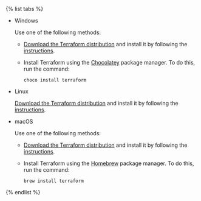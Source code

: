 {% list tabs %}

- Windows

  Use one of the following methods:

  * [Download the Terraform distribution](https://www.terraform.io/downloads.html) and install it by following the [instructions](https://www.terraform.io/intro/getting-started/install.html).

  * Install Terraform using the [Chocolatey](https://chocolatey.org/install) package manager. To do this, run the command:

     ```
     choco install terraform
     ```

- Linux

  [Download the Terraform distribution](https://www.terraform.io/downloads.html) and install it by following the [instructions](https://www.terraform.io/intro/getting-started/install.html).

- macOS

  Use one of the following methods:

    * [Download the Terraform distribution](https://www.terraform.io/downloads.html) and install it by following the [instructions](https://www.terraform.io/intro/getting-started/install.html).

    * Install Terraform using the [Homebrew](https://brew.sh) package manager. To do  this, run the command:

      ```
      brew install terraform
      ```

{% endlist %}


